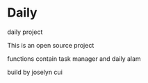 # Daily
daily project

This is an open source project

functions contain task manager and daily alam

build by joselyn cui
